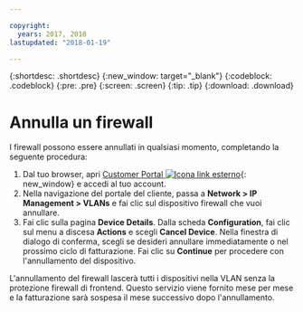 ```yaml
---

copyright:
  years: 2017, 2018
lastupdated: "2018-01-19"

---
```


{:shortdesc: .shortdesc}
{:new_window: target="_blank"}
{:codeblock: .codeblock}
{:pre: .pre}
{:screen: .screen}
{:tip: .tip}
{:download: .download}

# Annulla un firewall

I firewall possono essere annullati in qualsiasi momento, completando la seguente procedura:

1. Dal tuo browser, apri [Customer Portal ![Icona link esterno](../../icons/launch-glyph.svg "Icona link esterno")](https://control.softlayer.com/){: new_window} e accedi al tuo account.
2. Nella navigazione del portale del cliente, passa a **Network > IP Management > VLANs** e fai clic sul dispositivo firewall che vuoi annullare.
3. Fai clic sulla pagina **Device Details**. Dalla scheda **Configuration**, fai clic sul menu a discesa **Actions** e scegli **Cancel Device**. Nella finestra di dialogo di conferma, scegli se desideri annullare immediatamente o nel prossimo ciclo di fatturazione. Fai clic su **Continue** per procedere con l'annullamento del dispositivo.

L'annullamento del firewall lascerà tutti i dispositivi nella VLAN senza la protezione firewall di frontend. Questo servizio viene fornito mese per mese e la fatturazione sarà sospesa il mese successivo dopo l'annullamento.
